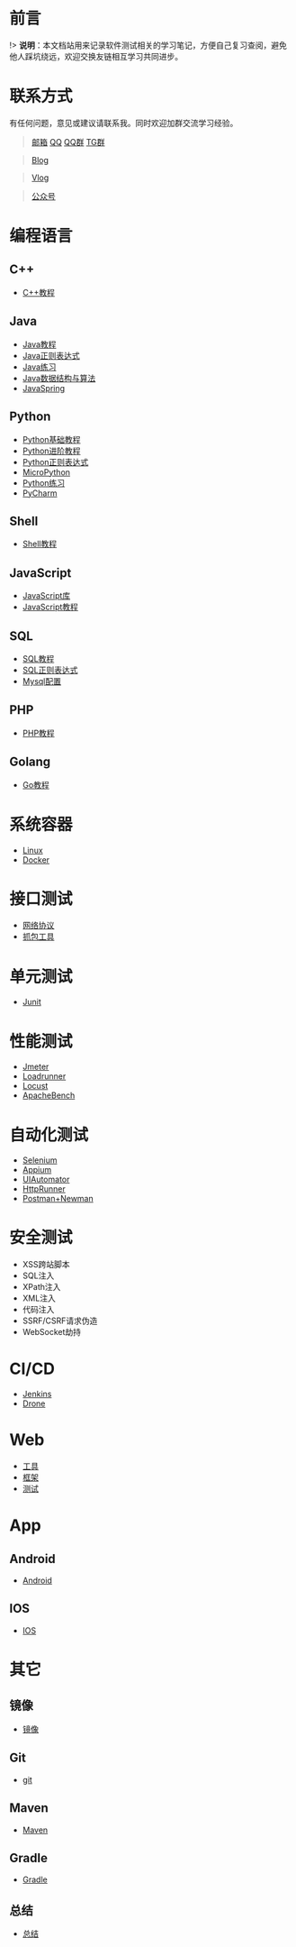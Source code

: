 # 前言
!> <b>说明</b>：本文档站用来记录软件测试相关的学习笔记，方便自己复习查阅，避免他人踩坑绕远，欢迎交换友链相互学习共同进步。

# 联系方式
有任何问题，意见或建议请联系我。同时欢迎加群交流学习经验。

> [邮箱](mailto:lsaiah@126.com) [QQ](tencent://Message/?Uin=814612233) [QQ群](https://jq.qq.com/?_wv=1027&k=ZWqrDa7s) [TG群](https://t.me/kwaiyu)

> [Blog](https://www.lsaiah.cn)

> [Vlog]()

> [公众号]()

# 编程语言

## C++
 * [C++教程](编程语言/c++/C++Tutorial.md)

## Java
 * [Java教程](编程语言/java/JavaTutorial.md)
 * [Java正则表达式](编程语言/java/JavaRegularExpression.md)
 * [Java练习](编程语言/java/Exercise.md)
 * [Java数据结构与算法](编程语言/java/JavaDataStructure.md)
 * [JavaSpring](编程语言/java/JavaSpring.md)

## Python
 * [Python基础教程](编程语言/python/PythonTutorial01.md)
 * [Python进阶教程](编程语言/python/PythonTutorial02.md)
 * [Python正则表达式](编程语言/python/PythonRegularExpression.md)
 * [MicroPython](编程语言/python/MicroPython.md)
 * [Python练习](编程语言/python/Exercise.md)
 * [PyCharm](编程语言/python/Pycharm.md)

## Shell
 * [Shell教程](编程语言/Shell.md)

## JavaScript
 * [JavaScript库](编程语言/javascript/JavaScriptLibraries.md)
 * [JavaScript教程](编程语言/javascript/JavaScriptTutorial.md)

## SQL
 * [SQL教程](编程语言/sql/SQLTutorial.md)
 * [SQL正则表达式](编程语言/sql/SQLRegularExpression.md)
 * [Mysql配置](编程语言/sql/mysql.md)

## PHP
 * [PHP教程](编程语言/php/PHPTutorial.md)

## Golang
 * [Go教程](编程语言/go/GoTutorial.md)

# 系统容器
 * [Linux](/系统容器/Linux.md)
 * [Docker](/系统容器/Docker.md)

# 接口测试
 * [网络协议](/接口测试/网络协议.md)
 * [抓包工具](/接口测试/抓包工具.md)

# 单元测试
 * [Junit](/单元测试/Junit.md)

# 性能测试
 * [Jmeter](/性能测试/Jmeter.md)
 * [Loadrunner](/性能测试/Loadrunner.md)
 * [Locust](/性能测试/Locust.md)
 * [ApacheBench](/性能测试/ApacheBench.md)

# 自动化测试
 * [Selenium](/自动化测试/Selenium.md)
 * [Appium](/自动化测试/Appium.md)
 * [UIAutomator](/自动化测试/UIAutomator.md)
 * [HttpRunner](/自动化测试/HttpRunner.md)
 * [Postman+Newman](/自动化测试/Postman+Newman.md)

# 安全测试
 * XSS跨站脚本
 * SQL注入
 * XPath注入
 * XML注入
 * 代码注入
 * SSRF/CSRF请求伪造
 * WebSocket劫持

# CI/CD
 * [Jenkins](/CICD/Jenkins.md)
 * [Drone](/CICD/Drone.md)

# Web
 * [工具](/Web/WebTools.md)
 * [框架](/Web/框架.md)
 * [测试](/Web/webtest.md)

# App

## Android
 * [Android](/App/android/android.md)

## IOS
 * [IOS](/App/ios)

# 其它

## 镜像
 * [镜像](/其它/镜像.md)

## Git
 * [git](/其它/git.md)

## Maven
 * [Maven](/其它/Maven.md)

## Gradle
 * [Gradle](/其它/Gradle.md)

## 总结
 * [总结](/其它/面试.md)
